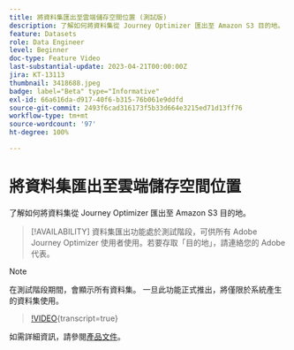 ```yaml
---
title: 將資料集匯出至雲端儲存空間位置 (測試版)
description: 了解如何將資料集從 Journey Optimizer 匯出至 Amazon S3 目的地。
feature: Datasets
role: Data Engineer
level: Beginner
doc-type: Feature Video
last-substantial-update: 2023-04-21T00:00:00Z
jira: KT-13113
thumbnail: 3418688.jpeg
badge: label="Beta" type="Informative"
exl-id: 66a616da-d917-40f6-b315-76b061e9ddfd
source-git-commit: 2493f6cad316173f5b33d664e3215ed71d13ff76
workflow-type: tm+mt
source-wordcount: '97'
ht-degree: 100%

---
```


# 將資料集匯出至雲端儲存空間位置

了解如何將資料集從 Journey Optimizer 匯出至 Amazon S3 目的地。

>[!AVAILABILITY]
>資料集匯出功能處於測試階段，可供所有 Adobe Journey Optimizer 使用者使用。若要存取「目的地」，請連絡您的 Adobe 代表。

>[!NOTE]
>在測試階段期間，會顯示所有資料集。 一旦此功能正式推出，將僅限於系統產生的資料集使用。

>[!VIDEO](https://video.tv.adobe.com/v/3432007/?quality=12&learn=on&captions=chi_hant){transcript=true}

如需詳細資訊，請參閱[產品文件](https://experienceleague.adobe.com/docs/journey-optimizer/using/data-management/datasets/export-datasets.html?lang=zh-Hant)。

